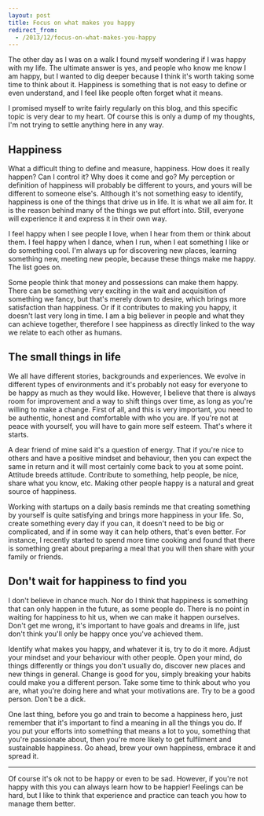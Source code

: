 ```yaml
---
layout: post
title: Focus on what makes you happy
redirect_from:
  - /2013/12/focus-on-what-makes-you-happy
---
```


The other day as I was on a walk I found myself wondering if I was happy with my life. The ultimate
answer is yes, and people who know me know I am happy, but I wanted to dig deeper because I think
it's worth taking some time to think about it. Happiness is something that is not easy to define or
even understand, and I feel like people often forget what it means.

I promised myself to write fairly regularly on this blog, and this specific topic is very dear to my
heart. Of course this is only a dump of my thoughts, I'm not trying to settle anything here in any
way.

## Happiness

What a difficult thing to define and measure, happiness. How does it really happen? Can I control
it? Why does it come and go? My perception or definition of happiness will probably be different to
yours, and yours will be different to someone else's. Although it's not something easy to identify,
happiness is one of the things that drive us in life. It is what we all aim for. It is the reason
behind many of the things we put effort into. Still, everyone will experience it and express it in
their own way.

I feel happy when I see people I love, when I hear from them or think about them. I feel happy when
I dance, when I run, when I eat something I like or do something cool. I'm always up for discovering
new places, learning something new, meeting new people, because these things make me happy. The list
goes on.

Some people think that money and possessions can make them happy. There can be something very
exciting in the wait and acquisition of something we fancy, but that's merely down to desire, which
brings more satisfaction than happiness. Or if it contributes to making you happy, it doesn't last
very long in time. I am a big believer in people and what they can achieve together, therefore I see
happiness as directly linked to the way we relate to each other as humans.

## The small things in life

We all have different stories, backgrounds and experiences. We evolve in different types of
environments and it's probably not easy for everyone to be happy as much as they would like.
However, I believe that there is always room for improvement and a way to shift things over time, as
long as you're willing to make a change. First of all, and this is very important, you need to be
authentic, honest and comfortable with who you are. If you're not at peace with yourself, you will
have to gain more self esteem. That's where it starts.

A dear friend of mine said it's a question of energy. That if you're nice to others and have a
positive mindset and behaviour, then you can expect the same in return and it will most certainly
come back to you at some point. Attitude breeds attitude. Contribute to something, help people, be
nice, share what you know, etc. Making other people happy is a natural and great source of
happiness.

Working with startups on a daily basis reminds me that creating something by yourself is quite
satisfying and brings more happiness in your life. So, create something every day if you can, it
doesn't need to be big or complicated, and if in some way it can help others, that's even better.
For instance, I recently started to spend more time cooking and found that there is something great
about preparing a meal that you will then share with your family or friends.

## Don't wait for happiness to find you

I don't believe in chance much. Nor do I think that happiness is something that can only happen in
the future, as some people do. There is no point in waiting for happiness to hit us, when we can
make it happen ourselves. Don't get me wrong, it's important to have goals and dreams in life, just
don't think you'll only be happy once you've achieved them.

Identify what makes you happy, and whatever it is, try to do it more. Adjust your mindset and your
behaviour with other people. Open your mind, do things differently or things you don't usually do,
discover new places and new things in general. Change is good for you, simply breaking your habits
could make you a different person. Take some time to think about who you are, what you're doing here
and what your motivations are. Try to be a good person. Don't be a dick.

One last thing, before you go and train to become a happiness hero, just remember that it's
important to find a meaning in all the things you do. If you put your efforts into something that
means a lot to you, something that you're passionate about, then you're more likely to get
fulfilment and sustainable happiness. Go ahead, brew your own happiness, embrace it and spread it.

* * *

Of course it's ok not to be happy or even to be sad. However, if you're not happy with this you can
always learn how to be happier! Feelings can be hard, but I like to think that experience and
practice can teach you how to manage them better.
